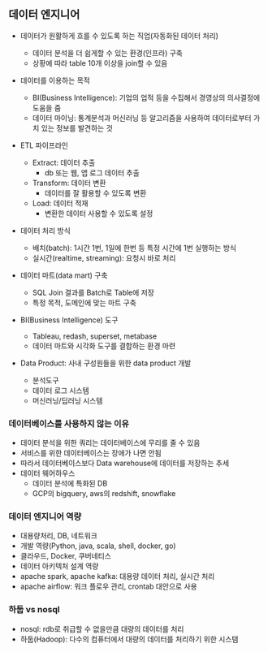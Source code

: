 ## 데이터 엔지니어
- 데이터가 원활하게 흐를 수 있도록 하는 직업(자동화된 데이터 처리)
  - 데이터 분석을 더 쉽게할 수 있는 환경(인프라) 구축
  - 상황에 따라 table 10개 이상을 join할 수 있음
  
- 데이터를 이용하는 목적
  - BI(Business Intelligence): 기업의 업적 등을 수집해서 경영상의 의사결정에 도움을 줌
  - 데이터 마이닝: 통계분석과 머신러닝 등 알고리즘을 사용하여 데이터로부터 가치 있는 정보를 발견하는 것

- ETL 파이프라인
    - Extract: 데이터 추출
      - db 또는 웹, 앱 로그 데이터 추출
    - Transform: 데이터 변환
        - 데이터를 잘 활용할 수 있도록 변환
    - Load: 데이터 적재
        - 변환한 데이터 사용할 수 있도록 설정
- 데이터 처리 방식
    - 배치(batch): 1시간 1번, 1일에 한번 등 특정 시간에 1번 실행하는 방식
    - 실시간(realtime, streaming): 요청시 바로 처리
    
- 데이터 마트(data mart) 구축
    - SQL Join 결과를 Batch로 Table에 저장
    - 특정 목적, 도메인에 맞는 마트 구축
  
- BI(Business Intelligence) 도구
    - Tableau, redash, superset, metabase
    - 데이터 마트와 시각화 도구를 결합하는 환경 마련
    
- Data Product: 사내 구성원들을 위한 data product 개발
    - 분석도구
    - 데이터 로그 시스템
    - 머신러닝/딥러닝 시스템

### 데이터베이스를 사용하지 않는 이유
- 데이터 분석을 위한 쿼리는 데이터베이스에 무리를 줄 수 있음
- 서비스를 위한 데이터베이스는 장애가 나면 안됨
- 따라서 데이터베이스보다 Data warehouse에 데이터를 저장하는 추세
- 데이터 웨어하우스
    - 데이터 분석에 특화된 DB
    - GCP의 bigquery, aws의 redshift, snowflake
    

### 데이터 엔지니어 역량
- 대용량처리, DB, 네트워크
- 개발 역량(Python, java, scala, shell, docker, go)
- 클라우드, Docker, 쿠버네티스
- 데이터 아키텍처 설계 역량
- apache spark, apache kafka: 대용량 데이터 처리, 실시간 처리
- apache airflow: 워크 플로우 관리, crontab 대안으로 사용

### 하둡 vs nosql
- nosql: rdb로 취급할 수 없을만큼 대량의 데이터를 처리
- 하둡(Hadoop): 다수의 컴퓨터에서 대량의 데이터를 처리하기 위한 시스템
